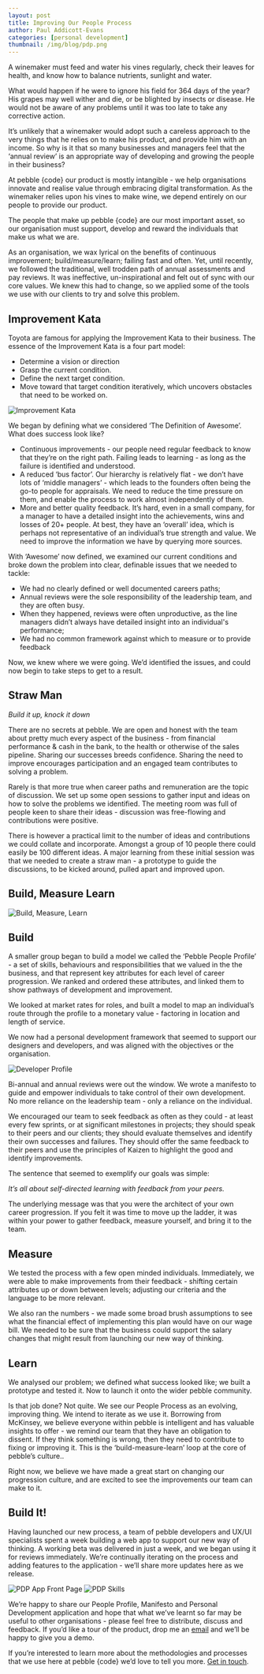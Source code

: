 ```yaml
---
layout: post
title: Improving Our People Process
author: Paul Addicott-Evans
categories: [personal development]
thumbnail: /img/blog/pdp.png
---
```

A winemaker must feed and water his vines regularly, check their leaves for health, and know how to balance nutrients, sunlight and water.

What would happen if he were to ignore his field for 364 days of the year? His grapes may well wither and die, or be blighted by insects or disease. He would not be aware of any problems until it was too late to take any corrective action.

It’s unlikely that a winemaker would adopt such a careless approach to the very things that he relies on to make his product, and provide him with an income. So why is it that so many businesses and managers feel that the ‘annual review’ is an appropriate way of developing and growing the people in their business?

At pebble {code} our product is mostly intangible - we help organisations innovate and realise value through embracing digital transformation. As the winemaker relies upon his vines to make wine, we depend entirely on our people to provide our product.

The people that make up pebble {code} are our most important asset, so our organisation must support, develop and reward the individuals that make us what we are.

As an organisation, we wax lyrical on the benefits of continuous improvement; build/measure/learn; failing fast and often. Yet, until recently, we followed the traditional, well trodden path of annual assessments and pay reviews. It was ineffective, un-inspirational and felt out of sync with our core values.
We knew this had to change, so we applied some of the tools we use with our clients to try and solve this problem.

## Improvement Kata

Toyota are famous for applying the Improvement Kata to their business. The essence of the Improvement Kata is a four part model:

* Determine a vision or direction
* Grasp the current condition.
* Define the next target condition.
* Move toward that target condition iteratively, which uncovers obstacles that need to be worked on.

![Improvement Kata](/img/posts/2016-05-13-improving-our-people-process/improvement.jpg)

We began by defining what we considered ‘The Definition of Awesome’. What does success look like?

* Continuous improvements - our people need regular feedback to know that they’re on the right path. Failing leads to learning -  as long as the failure is identified and understood.
* A reduced ‘bus factor’. Our hierarchy is relatively flat - we don’t have lots of ‘middle managers’ - which leads to the founders often being the go-to people for appraisals. We need to reduce the time pressure on them, and enable the process to work almost independently of them.
* More and better quality feedback. It’s hard, even in a small company, for a manager to have a detailed insight into the achievements, wins and losses of 20+ people. At best, they have an ‘overall’ idea, which is perhaps not representative of an individual’s true strength and value. We need to improve the information we have by querying more sources.

With ‘Awesome’ now defined, we examined our current conditions and broke down the problem into clear, definable issues that we needed to tackle:

* We had no clearly defined or well documented careers paths;
* Annual reviews were the sole responsibility of the leadership team, and they are often busy.
* When they happened, reviews were often unproductive, as the line managers didn’t always have detailed insight into an individual's performance;
* We had no common framework against which to measure or to provide feedback

Now, we knew where we were going. We’d identified the issues, and could now begin to take steps to get to a result.

## Straw Man

*Build it up, knock it down*

There are no secrets at pebble. We are open and honest with the team about pretty much every aspect of the business - from financial performance & cash in the bank, to the health or otherwise of the sales pipeline. Sharing our successes breeds confidence. Sharing the need to improve encourages participation and an engaged team contributes to solving a problem.

Rarely is that more true when career paths and remuneration are the topic of discussion. We set up some open sessions to gather input and ideas on how to solve the problems we identified. The meeting room was full of people keen to share their ideas - discussion was free-flowing and contributions were positive.

There is however a practical limit to the number of ideas and contributions we could collate and incorporate. Amongst a group of 10 people there could easily be 100 different ideas. A major learning from these initial session was that we needed to create a straw man - a prototype to guide the discussions, to be kicked around, pulled apart and improved upon.

## Build, Measure Learn

![Build, Measure, Learn](/img/posts/2016-05-13-improving-our-people-process/build-measure-learn.png)

## Build

A smaller group began to build a model we called the ‘Pebble People Profile’ - a set of skills, behaviours and responsibilities that we valued in the the business, and that represent key attributes for each level of career progression. We ranked and ordered these attributes, and linked them to show pathways of development and  improvement.

We looked at market rates for roles, and built a model to map an individual’s route through the profile to a monetary value - factoring in location and length of service.

We now had a personal development framework that seemed to support our designers and developers, and was aligned with the objectives or the organisation.

![Developer Profile](/img/posts/2016-05-13-improving-our-people-process/developer.jpg)

Bi-annual and annual reviews were out the window. We wrote a manifesto to guide and empower individuals to take control of their own development. No more reliance on the leadership team - only a reliance on the individual.

We encouraged our team to seek feedback as often as they could - at least every few sprints, or at significant milestones in projects; they should speak to their peers and our clients; they should evaluate themselves and identify their own successes and failures. They should offer the same feedback to their peers and use the principles of Kaizen to highlight the good and identify improvements.

The sentence that seemed to exemplify our goals was simple:

*It’s all about self-directed learning with feedback from your peers.*

The underlying message was that you were the architect of your own career progression. If you felt it was time to move up the ladder, it was within your power to gather feedback, measure yourself, and bring it to the team.

## Measure

We tested the process with a few open minded individuals. Immediately, we were able to make improvements from their feedback - shifting certain attributes up or down between levels; adjusting our criteria and the language to be more relevant.

We also ran the numbers - we made some broad brush assumptions to see what the financial effect of implementing this plan would have on our wage bill. We needed to be sure that the business could support the salary changes that might result from launching our new way of thinking.

## Learn

We analysed our problem; we defined what success looked like; we built a prototype and tested it. Now to launch it onto the wider pebble community.

Is that job done? Not quite. We see our People Process as an evolving, improving thing. We intend to iterate as we use it. Borrowing from McKinsey, we believe everyone within pebble  is intelligent and has valuable insights to offer - we remind our team that they have an obligation to dissent. If they think something is wrong, then they need to contribute to fixing or improving it. This is the ‘build-measure-learn’ loop at the core of pebble’s culture..

Right now, we believe we have made a great start on changing our progression culture, and are excited to see the improvements our team can make to it.

## Build It!

Having launched our new process, a team of pebble developers and UX/UI specialists spent a week building a web app to support our new way of thinking. A working beta was delivered in just a week, and we began using it for reviews immediately. We’re continually iterating on the process and adding features to the application - we’ll share more updates here as we release.

![PDP App Front Page](/img/posts/2016-05-13-improving-our-people-process/pdpapp1.png)
![PDP Skills](/img/posts/2016-05-13-improving-our-people-process/pdpapp2.png)

We’re happy to share our People Profile, Manifesto and Personal Development application and hope that what we’ve learnt so far may be useful to other organisations - please feel free to distribute, discuss and feedback. If you’d like a tour of the product, drop me an [email](mailto:paul@pebblecode.com) and we’ll be happy to give you a demo.

If you’re interested to learn more about the methodologies and processes that we use here at pebble {code} we’d love to tell you more. [Get in touch](mailto:hello@pebblecode.com).
